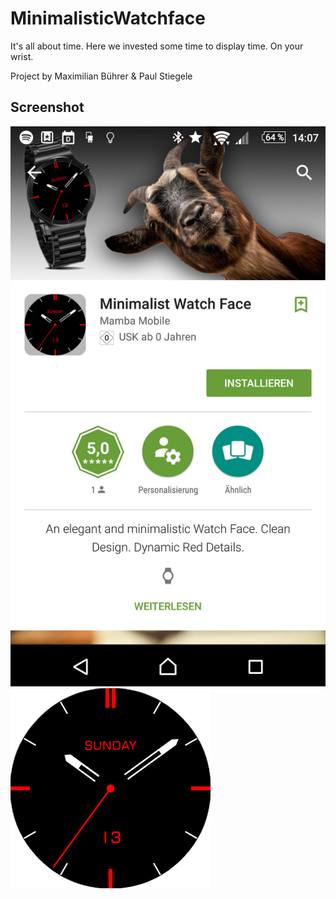 # MinimalisticWatchface
It's all about time. Here we invested some time to display time. On your wrist.

Project by Maximilian Bührer & Paul Stiegele

## Screenshot
![](https://github.com/pstiegele/minimalisticwatchface/blob/master/Screenshot_2016-04-01-14-07-56.png)
![](https://github.com/pstiegele/minimalisticwatchface/blob/master/preview_analog.png)
